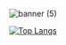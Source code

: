 ![banner (5)](https://user-images.githubusercontent.com/71744361/169251795-68fff33e-16c2-4f3e-b98a-83a8983fa219.png)

[![Top Langs](https://github-readme-stats.vercel.app/api/top-langs/?username=kylemiller13&layout=compact&theme=tokyonight)](https://github.com/kylemiller13/github-readme-stats)

